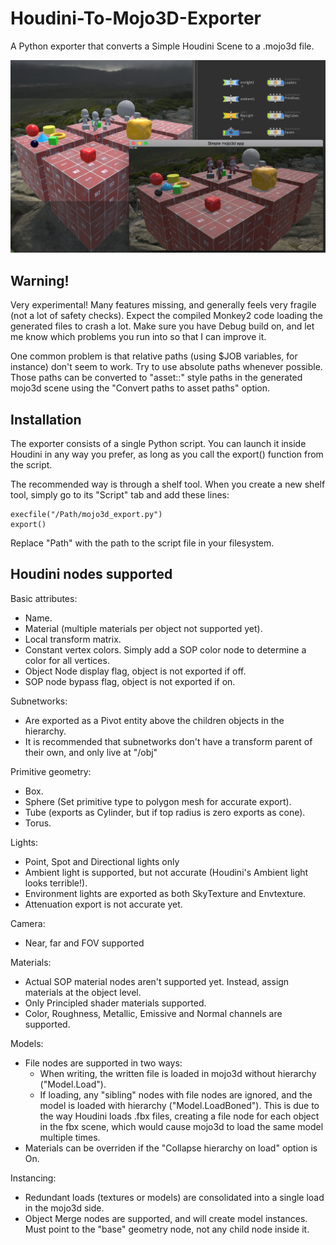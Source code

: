 # Houdini-To-Mojo3D-Exporter
A Python exporter that converts a Simple Houdini Scene to a .mojo3d file.

<img src="./screenshots/houdini_test.png" width="2036" />

## Warning!

Very experimental! Many features missing, and generally feels very fragile (not a lot of safety checks). Expect the compiled Monkey2 code loading the generated files to crash a lot. Make sure you have Debug build on, and let me know which problems you run into so that I can improve it.

One common problem is that relative paths (using $JOB variables, for instance) don't seem to work. Try to use absolute paths whenever possible. Those paths can be converted to "asset::" style paths in the generated mojo3d scene using the "Convert paths to asset paths" option.

## Installation
The exporter consists of a single Python script. You can launch it inside Houdini in any way you prefer, as long as you call the export() function from the script.

The recommended way is through a shelf tool. When you create a new shelf tool, simply go to its "Script" tab and add these lines:
```
execfile("/Path/mojo3d_export.py")
export()
```
Replace "Path" with the path to the script file in your filesystem.

## Houdini nodes supported

Basic attributes:
- Name.
- Material (multiple materials per object not supported yet).
- Local transform matrix.
- Constant vertex colors. Simply add a SOP color node to determine a color for all vertices.
- Object Node display flag, object is not exported if off.
- SOP node bypass flag, object is not exported if on.

Subnetworks:
- Are exported as a Pivot entity above the children objects in the hierarchy.
- It is recommended that subnetworks don't have a transform parent of their own, and only live at "/obj"

Primitive geometry:
 - Box.
 - Sphere (Set primitive type to polygon mesh for accurate export).
 - Tube (exports as Cylinder, but if top radius is zero exports as cone).
 - Torus.
 
 Lights:
 - Point, Spot and Directional lights only
 - Ambient light is supported, but not accurate (Houdini's Ambient light looks terrible!).
 - Environment lights are exported as both SkyTexture and Envtexture.
 - Attenuation export is not accurate yet.
 
 Camera:
 - Near, far and FOV supported
 
 Materials:
 - Actual SOP material nodes aren't supported yet. Instead, assign materials at the object level.
 - Only Principled shader materials supported.
 - Color, Roughness, Metallic, Emissive and Normal channels are supported.
 
 Models:
 - File nodes are supported in two ways:
    - When writing, the written file is loaded in mojo3d without hierarchy ("Model.Load").
    - If loading, any "sibling" nodes with file nodes are ignored, and the model is loaded with hierarchy ("Model.LoadBoned"). This is due to the way Houdini loads .fbx files, creating a file node for each object in the fbx scene, which would cause mojo3d to load the same model multiple times.
 - Materials can be overriden if the "Collapse hierarchy on load" option is On.
 
 Instancing:
 - Redundant loads (textures or models) are consolidated into a single load in the mojo3d side.
 - Object Merge nodes are supported, and will create model instances. Must point to the "base" geometry node, not any child node inside it.
  

